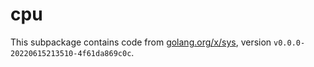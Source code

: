 # cpu

This subpackage contains code from [golang.org/x/sys],
version `v0.0.0-20220615213510-4f61da869c0c`.

[golang.org/x/sys]: https://pkg.go.dev/golang.org/x/sys
